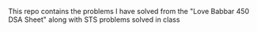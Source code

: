 This repo contains the problems I have solved from the "Love Babbar 450 DSA Sheet" along with STS problems solved in class
